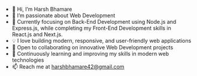 - 👋 Hi, I’m Harsh Bhamare
- 👀 I’m passionate about Web Development
- 🌱 Currently focusing on Back-End Development using Node.js and Express.js, while completing my Front-End Development skills  in React.js and Next.js.
- 💡 I love building modern, responsive, and user-friendly web applications
- 💞️ Open to collaborating on innovative Web Development projects
- 🚀 Continuously learning and improving my skills in modern web technologies
- 📫 Reach me at harshbhamare42@gmail.com

<!---
harshbhamare15/harshbhamare15 is a ✨ special ✨ repository because its `README.md` (this file) appears on your GitHub profile.
You can click the Preview link to take a look at your changes.
--->
